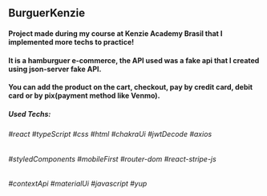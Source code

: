 ## BurguerKenzie

#### Project made during my course at Kenzie Academy Brasil that I implemented more techs to practice!
#### It is a hamburguer e-commerce, the API used was a fake api that I created using json-server fake API. 
#### You can add the product on the cart, checkout, pay by credit card, debit card or by pix(payment method like Venmo). 

##### Used Techs:

###### #react    #typeScript    #css    #html    #chakraUi    #jwtDecode    #axios 
###### #styledComponents    #mobileFirst    #router-dom    #react-stripe-js 
###### #contextApi    #materialUi    #javascript    #yup 

